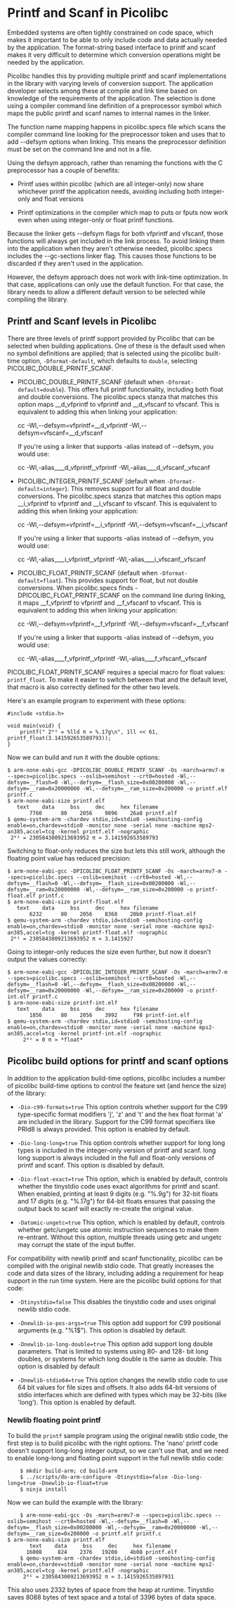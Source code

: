 # Printf and Scanf in Picolibc

Embedded systems are often tightly constrained on code space, which
makes it important to be able to only include code and data actually
needed by the application. The format-string based interface to
printf and scanf makes it very difficult to determine which
conversion operations might be needed by the application.

Picolibc handles this by providing multiple printf and scanf
implementations in the library with varying levels of conversion
support. The application developer selects among these at compile and
link time based on knowledge of the requirements of the
application. The selection is done using a compiler command line
definition of a preprocessor symbol which maps the public printf and
scanf names to internal names in the linker.

The function name mapping happens in picolibc.specs file which scans
the compiler command line looking for the preprocessor token and uses
that to add --defsym options when linking. This means the preprocessor
definition must be set on the command line and not in a file.

Using the defsym approach, rather than renaming the functions with the
C preprocessor has a couple of benefits:

 * Printf uses within picolibc (which are all integer-only) now share
   whichever printf the application needs, avoiding including both
   integer-only and float versions

 * Printf optimizations in the compiler which map to puts or fputs now
   work even when using integer-only or float printf functions.

Because the linker gets --defsym flags for both vfprintf and vfscanf,
those functions will always get included in the link process. To avoid
linking them into the application when they aren't otherwise needed,
picolibc.specs includes the --gc-sections linker flag. This causes
those functions to be discarded if they aren't used in the
application.

However, the defsym approach does not work with link-time
optimization. In that case, applications can only use the default
function. For that case, the library needs to allow a different
default version to be selected while compiling the library.

## Printf and Scanf levels in Picolibc

There are three levels of printf support provided by Picolibc that can
be selected when building applications. One of these is the default
used when no symbol definitions are applied; that is selected using
the picolibc built-time option, `-Dformat-default`, which defaults to
`double`, selecting PICOLIBC_DOUBLE_PRINTF_SCANF.

 * PICOLIBC_DOUBLE_PRINTF_SCANF (default when
   `-Dformat-default=double`). This offers full printf functionality,
   including both float and double conversions. The picolibc.specs
   stanza that matches this option maps __d_vfprintf to vfprintf and
   __d_vfscanf to vfscanf. This is equivalent to adding this when
   linking your application:

	cc -Wl,--defsym=vfprintf=__d_vfprintf -Wl,--defsym=vfscanf=__d_vfscanf

   If you're using a linker that supports -alias instead of --defsym,
   you  would use:

	cc -Wl,-alias,___d_vfprintf,_vfprintf -Wl,-alias,___d_vfscanf,_vfscanf

 * PICOLIBC_INTEGER_PRINTF_SCANF (default when
   `-Dformat-default=integer`). This removes support for all float and
   double conversions. The picolibc.specs stanza that matches this
   option maps __i_vfprintf to vfprintf and __i_vfscanf to
   vfscanf. This is equivalent to adding this when linking your
   application:

	cc -Wl,--defsym=vfprintf=__i_vfprintf -Wl,--defsym=vfscanf=__i_vfscanf

   If you're using a linker that supports -alias instead of --defsym,
   you  would use:

	cc -Wl,-alias,___i_vfprintf,_vfprintf -Wl,-alias,___i_vfscanf,_vfscanf

 * PICOLIBC_FLOAT_PRINTF_SCANF (default when
   `-Dformat-default=float`). This provides support for float, but not
   double conversions. When picolibc.specs finds
   -DPICOLIBC_FLOAT_PRINTF_SCANF on the command line during linking,
   it maps __f_vfprintf to vfprintf and __f_vfscanf to vfscanf. This
   is equivalent to adding this when linking your application:

	cc -Wl,--defsym=vfprintf=__f_vfprintf -Wl,--defsym=vfscanf=__f_vfscanf

   If you're using a linker that supports -alias instead of --defsym,
   you  would use:

	cc -Wl,-alias,___f_vfprintf,_vfprintf -Wl,-alias,___f_vfscanf,_vfscanf

PICOLIBC_FLOAT_PRINTF_SCANF requires a special macro for float values:
`printf_float`. To make it easier to switch between that and the default
level, that macro is also correctly defined for the other two levels.

Here's an example program to experiment with these options:

	#include <stdio.h>

	void main(void) {
		printf(" 2⁶¹ = %lld π ≃ %.17g\n", 1ll << 61, printf_float(3.141592653589793));
	}

Now we can build and run it with the double options:

	$ arm-none-eabi-gcc -DPICOLIBC_DOUBLE_PRINTF_SCANF -Os -march=armv7-m --specs=picolibc.specs --oslib=semihost --crt0=hosted -Wl,--defsym=__flash=0 -Wl,--defsym=__flash_size=0x00200000 -Wl,--defsym=__ram=0x20000000 -Wl,--defsym=__ram_size=0x200000 -o printf.elf printf.c
	$ arm-none-eabi-size printf.elf
	   text	   data	    bss	    dec	    hex	filename
           7760	     80	   2056	   9896	   26a8	printf.elf
	$ qemu-system-arm -chardev stdio,id=stdio0 -semihosting-config enable=on,chardev=stdio0 -monitor none -serial none -machine mps2-an385,accel=tcg -kernel printf.elf -nographic
	 2⁶¹ = 2305843009213693952 π ≃ 3.141592653589793

Switching to float-only reduces the size but lets this still work,
although the floating point value has reduced precision:

	$ arm-none-eabi-gcc -DPICOLIBC_FLOAT_PRINTF_SCANF -Os -march=armv7-m --specs=picolibc.specs --oslib=semihost --crt0=hosted -Wl,--defsym=__flash=0 -Wl,--defsym=__flash_size=0x00200000 -Wl,--defsym=__ram=0x20000000 -Wl,--defsym=__ram_size=0x200000 -o printf-float.elf printf.c
	$ arm-none-eabi-size printf-float.elf
	   text	   data	    bss	    dec	    hex	filename
           6232	     80	   2056	   8368	   20b0	printf-float.elf
	$ qemu-system-arm -chardev stdio,id=stdio0 -semihosting-config enable=on,chardev=stdio0 -monitor none -serial none -machine mps2-an385,accel=tcg -kernel printf-float.elf -nographic
	 2⁶¹ = 2305843009213693952 π ≃ 3.1415927

Going to integer-only reduces the size even further, but now it doesn't output
the values correctly:

	$ arm-none-eabi-gcc -DPICOLIBC_INTEGER_PRINTF_SCANF -Os -march=armv7-m --specs=picolibc.specs --oslib=semihost --crt0=hosted -Wl,--defsym=__flash=0 -Wl,--defsym=__flash_size=0x00200000 -Wl,--defsym=__ram=0x20000000 -Wl,--defsym=__ram_size=0x200000 -o printf-int.elf printf.c
	$ arm-none-eabi-size printf-int.elf
	   text	   data	    bss	    dec	    hex	filename
           1856	     80	   2056	   3992	    f98	printf-int.elf
	$ qemu-system-arm -chardev stdio,id=stdio0 -semihosting-config enable=on,chardev=stdio0 -monitor none -serial none -machine mps2-an385,accel=tcg -kernel printf-int.elf -nographic
         2⁶¹ = 0 π ≃ *float*

## Picolibc build options for printf and scanf options 

In addition to the application build-time options, picolibc includes a
number of picolibc build-time options to control the feature set (and
hence the size) of the library:

 * `-Dio-c99-formats=true` This option controls whether support for
   the C99 type-specific format modifiers 'j', 'z' and 't' and the hex
   float format 'a' are included in the library. Support for the C99
   format specifiers like PRId8 is always provided.  This option is
   enabled by default.

 * `-Dio-long-long=true` This option controls whether support for long
   long types is included in the integer-only version of printf and
   scanf. long long support is always included in the full and
   float-only versions of printf and scanf. This option is disabled by
   default.

 * `-Dio-float-exact=true` This option, which is enabled by default,
   controls whether the tinystdio code uses exact algorithms for
   printf and scanf. When enabled, printing at least 9 digits
   (e.g. "%.9g") for 32-bit floats and 17 digits (e.g. "%.17g") for
   64-bit floats ensures that passing the output back to scanf will
   exactly re-create the original value.

 * `-Datomic-ungetc=true` This option, which is enabled by default,
   controls whether getc/ungetc use atomic instruction sequences to
   make them re-entrant. Without this option, multiple threads using
   getc and ungetc may corrupt the state of the input buffer.

For compatibility with newlib printf and scanf functionality, picolibc
can be compiled with the original newlib stdio code. That greatly
increases the code and data sizes of the library, including adding a
requirement for heap support in the run time system. Here are the
picolibc build options for that code:

 * `-Dtinystdio=false` This disables the tinystdio code and uses
   original newlib stdio code.

 * `-Dnewlib-io-pos-args=true` This option add support for C99
   positional arguments (e.g. "%1$"). This option is disabled by default.

 * `-Dnewlib-io-long-double=true` This option add support long double
   parameters. That is limited to systems using 80- and 128- bit long
   doubles, or systems for which long double is the same as
   double. This option is disabled by default

 * `-Dnewlib-stdio64=true` This option changes the newlib stdio code
   to use 64 bit values for file sizes and offsets. It also adds
   64-bit versions of stdio interfaces which are defined with types
   which may be 32-bits (like 'long'). This option is enabled by default.

### Newlib floating point printf

To build the `printf` sample program using the original newlib stdio
code, the first step is to build picolibc with the right options.  The
'nano' printf code doesn't support long-long integer output, so we
can't use that, and we need to enable long-long and floating point
support in the full newlib stdio code:

        $ mkdir build-arm; cd build-arm
        $ ../scripts/do-arm-configure -Dtinystdio=false -Dio-long-long=true -Dnewlib-io-float=true
        $ ninja install

Now we can build the example with the library:

        $ arm-none-eabi-gcc -Os -march=armv7-m --specs=picolibc.specs --oslib=semihost --crt0=hosted -Wl,--defsym=__flash=0 -Wl,--defsym=__flash_size=0x00200000 -Wl,--defsym=__ram=0x20000000 -Wl,--defsym=__ram_size=0x200000 -o printf.elf printf.c
	$ arm-none-eabi-size printf.elf
           text	   data	    bss	    dec	    hex	filename
          16008	    824	   2376	  19208	   4b08	printf.elf
        $ qemu-system-arm -chardev stdio,id=stdio0 -semihosting-config enable=on,chardev=stdio0 -monitor none -serial none -machine mps2-an385,accel=tcg -kernel printf.elf -nographic
         2⁶¹ = 2305843009213693952 π ≃ 3.1415926535897931

This also uses 2332 bytes of space from the heap at runtime. Tinystdio
saves 8088 bytes of text space and a total of 3396 bytes of data
space.
